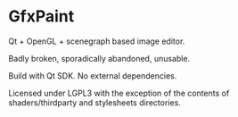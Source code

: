 # GfxPaint
Qt + OpenGL + scenegraph based image editor.

Badly broken, sporadically abandoned, unusable.

Build with Qt SDK. No external dependencies.

Licensed under LGPL3 with the exception of the contents of shaders/thirdparty and stylesheets directories.
